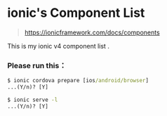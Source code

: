 # ionic's Component List
>https://ionicframework.com/docs/components

This is my ionic v4 component list .

### Please run this：
```cmd
$ ionic cordova prepare [ios/android/browser] 
...(Y/n)? [Y]

$ ionic serve -l
...(Y/n)? [Y]
```
